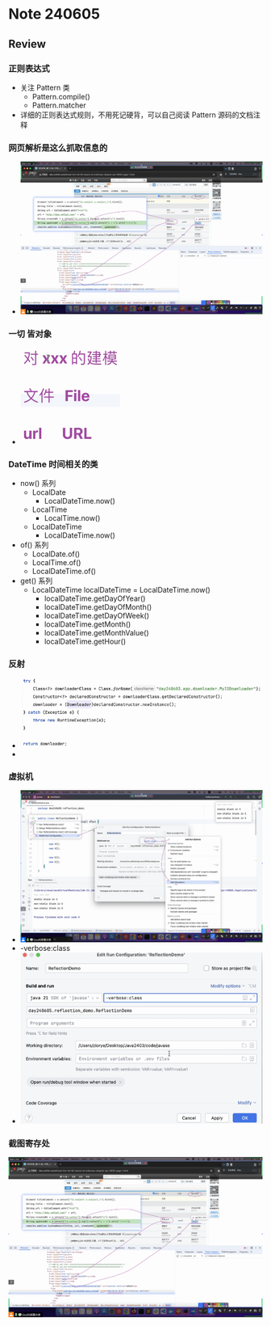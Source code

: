 # Note 240605

## Review

### 正则表达式
- 关注 Pattern 类 
  - Pattern.compile()
  - Pattern.matcher
- 详细的正则表达式规则，不用死记硬背，可以自己阅读 Pattern 源码的文档注释

### 网页解析是这么抓取信息的
- ![img_1.png](img_1.png)

### 一切 皆对象
- ![img_2.png](img_2.png)

### DateTime 时间相关的类
- now() 系列
  - LocalDate
    - LocalDateTime.now()
  - LocalTime
    - LocalTime.now()
  - LocalDateTime
    - LocalDateTime.now()
- of() 系列
  - LocalDate.of()
  - LocalTime.of()
  - LocalDateTime.of()
- get() 系列
  - LocalDateTime localDateTime = LocalDateTime.now()
    - localDateTime.getDayOfYear()
    - localDateTime.getDayOfMonth()
    - localDateTime.getDayOfWeek()
    - localDateTime.getMonth()
    - localDateTime.getMonthValue()
    - localDateTime.getHour()

### 反射
- ![img_5.png](img_5.png)
- 

### 虚拟机
- ![img_3.png](img_3.png)
- -verbose:class
- ![img_4.png](img_4.png)


### 截图寄存处
![img.png](img.png)
